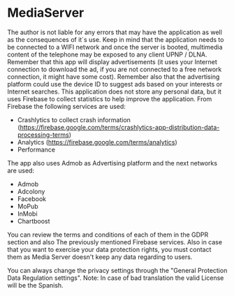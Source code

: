 # MediaServer

The author is not liable for any errors that may have the application as well as the consequences of it´s use.
Keep in mind that the application needs to be connected to a WIFI network and once the server is booted, multimedia content of the telephone may be exposed to any client UPNP / DLNA.
Remember that this app will display advertisements (it uses your Internet connection to download the ad, if you are not connected to a free network connection, it might have some cost).
Remember also that the advertising platform could use the device ID to suggest ads based on your interests or Internet searches.
This application does not store any personal data, but it uses Firebase to collect statistics to help improve the application.
From Firebase the following services are used:
- Crashlytics to collect crash information (https://firebase.google.com/terms/crashlytics-app-distribution-data-processing-terms)
- Analytics (https://firebase.google.com/terms/analytics)
- Performance

The app also uses Admob as Advertising platform and the next networks are used:
- Admob
- Adcolony
- Facebook
- MoPub
- InMobi
- Chartboost

You can review the terms and conditions of each of them in the GDPR section and also The previously mentioned Firebase services. Also in case that you want to exercise your data protection rights, you must contact them as Media Server doesn't keep any data regarding to users.

You can always change the privacy settings through the "General Protection Data Regulation settings".
Note: In case of bad translation the valid License will be the Spanish.
